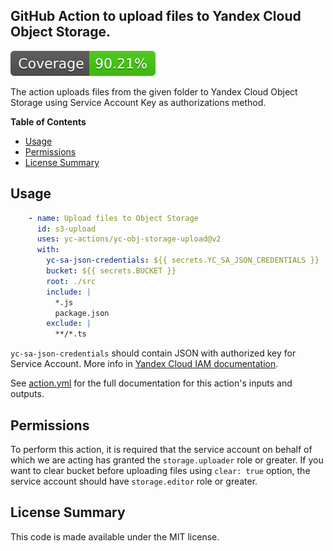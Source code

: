 ## GitHub Action to upload files to Yandex Cloud Object Storage.

[![Coverage](./badges/coverage.svg)](./badges/coverage.svg)


The action uploads files from the given folder to Yandex Cloud Object Storage using Service Account Key as authorizations method.

**Table of Contents**

<!-- toc -->

- [Usage](#usage)
- [Permissions](#permissions)
- [License Summary](#license-summary)

<!-- tocstop -->

## Usage

```yaml
    - name: Upload files to Object Storage
      id: s3-upload
      uses: yc-actions/yc-obj-storage-upload@v2
      with:
        yc-sa-json-credentials: ${{ secrets.YC_SA_JSON_CREDENTIALS }}
        bucket: ${{ secrets.BUCKET }}
        root: ./src
        include: | 
          *.js
          package.json
        exclude: | 
          **/*.ts
```
`yc-sa-json-credentials` should contain JSON with authorized key for Service Account. More info in [Yandex Cloud IAM documentation](https://cloud.yandex.ru/docs/container-registry/operations/authentication#sa-json).

See [action.yml](action.yml) for the full documentation for this action's inputs and outputs.

## Permissions

To perform this action, it is required that the service account on behalf of which we are acting has granted the `storage.uploader` role or greater.
If you want to clear bucket before uploading files using `clear: true` option, the service account should have `storage.editor` role or greater.

## License Summary

This code is made available under the MIT license.
